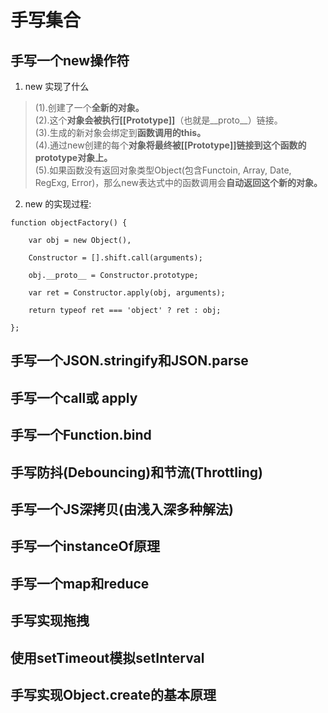 # 手写集合


## ⼿写⼀个new操作符


1. new 实现了什么
> (1).创建了一个**全新的对象。**  
> (2).这个**对象会被执行[[Prototype]]**（也就是__proto__）链接。  
> (3).生成的新对象会绑定到**函数调用的this。**  
> (4).通过new创建的每个**对象将最终被[[Prototype]]链接到这个函数的prototype对象上。**  
> (5).如果函数没有返回对象类型Object(包含Functoin, Array, Date, RegExg, Error)，那么new表达式中的函数调用会**自动返回这个新的对象。**

2. new 的实现过程:
```
function objectFactory() {

    var obj = new Object(),

    Constructor = [].shift.call(arguments);

    obj.__proto__ = Constructor.prototype;

    var ret = Constructor.apply(obj, arguments);

    return typeof ret === 'object' ? ret : obj;

};
```


## ⼿写⼀个JSON.stringify和JSON.parse

## ⼿写一个call或 apply

## ⼿写一个Function.bind

## ⼿写防抖(Debouncing)和节流(Throttling)

## ⼿写一个JS深拷贝(由浅入深多种解法)

## ⼿写⼀个instanceOf原理

## ⼿写⼀个map和reduce

## 手写实现拖拽

## 使用setTimeout模拟setInterval

## ⼿写实现Object.create的基本原理
